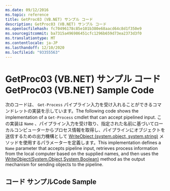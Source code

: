 ```yaml
---
ms.date: 09/12/2016
ms.topic: reference
title: GetProc03 (VB.NET) サンプル コード
description: GetProc03 (VB.NET) サンプル コード
ms.openlocfilehash: fc70496178c85e101b380e68aacd64c8d1f350e9
ms.sourcegitcommit: ba7315a496986451cfc1296b659d73ea2373d3f0
ms.translationtype: MT
ms.contentlocale: ja-JP
ms.lasthandoff: 12/10/2020
ms.locfileid: "93355563"
---
```

# <a name="getproc03-vbnet-sample-code"></a><span data-ttu-id="eefed-103">GetProc03 (VB.NET) サンプル コード</span><span class="sxs-lookup"><span data-stu-id="eefed-103">GetProc03 (VB.NET) Sample Code</span></span>

<span data-ttu-id="eefed-104">次のコードは、 `Get-Process` パイプライン入力を受け入れることができるコマンドレットの実装を示しています。</span><span class="sxs-lookup"><span data-stu-id="eefed-104">The following code shows the implementation of a `Get-Process` cmdlet that can accept pipelined input.</span></span> <span data-ttu-id="eefed-105">この実装は `Name` 、パイプライン入力を受け取り、指定された名前に基づいてローカルコンピューターからプロセス情報を取得し、パイプラインにオブジェクトを送信するための出力機構として [WriteObject (system.object, system.string)](/dotnet/api/system.management.automation.cmdlet.writeobject#System_Management_Automation_Cmdlet_WriteObject_System_Object_System_Boolean_) メソッドを使用するパラメーターを定義します。</span><span class="sxs-lookup"><span data-stu-id="eefed-105">This implementation defines a `Name` parameter that accepts pipeline input, retrieves process information from the local computer based on the supplied names, and then uses the [WriteObject(System.Object,System.Boolean)](/dotnet/api/system.management.automation.cmdlet.writeobject#System_Management_Automation_Cmdlet_WriteObject_System_Object_System_Boolean_) method as the output mechanism for sending objects to the pipeline.</span></span>

## <a name="code-sample"></a><span data-ttu-id="eefed-106">コード サンプル</span><span class="sxs-lookup"><span data-stu-id="eefed-106">Code Sample</span></span>

<!-- TODO!!!: review snippet reference  [!CODE [Msh_samplesgetproc03#getproc03vbAll](Msh_samplesgetproc03#getproc03vbAll)]  -->
